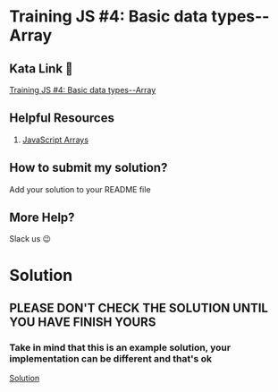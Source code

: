# Training JS #4: Basic data types--Array

## Kata Link 🥋

[Training JS #4: Basic data types--Array](https://www.codewars.com/kata/571effabb625ed9b0600107a/train/javascript)

## Helpful Resources

1. [JavaScript Arrays](https://www.w3schools.com/js/js_arrays.asp)

## How to submit my solution?

Add your solution to your README file

## More Help?

Slack us 😉

# Solution

## PLEASE DON'T CHECK THE SOLUTION UNTIL YOU HAVE FINISH YOURS

### Take in mind that this is an example solution, your implementation can be different and that's ok

[Solution](../sol)

